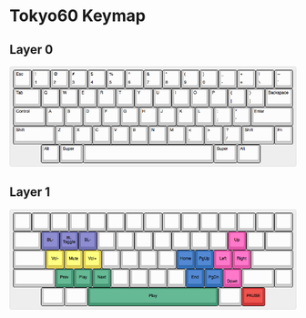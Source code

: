 # Tokyo60 Keymap

## Layer 0

![Tokyo60 JnyJny layer 0][layer_0]

## Layer 1
![Tokyo60 JnyJny layer 1][layer_1]


[layer_0]: https://github.com/JnyJny/tokyo60_keymap/blob/master/layout/layer-0.png
[layer_1]: https://github.com/JnyJny/tokyo60_keymap/blob/master/layout/layer-1.png
